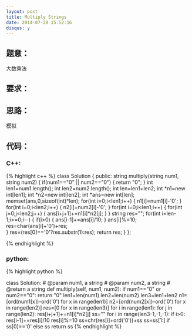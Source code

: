 ```yaml
---
layout: post
title: Multiply Strings
date: 2014-07-28 15:52:16
disqus: y
---
```


## 题意：
大数乘法

## 要求：


## 思路：
模拟

## 代码：

### C++:

{% highlight c++ %}
class Solution {
public:
    string multiply(string num1, string num2) {
        if(num1=="0" || num2=="0")
        {
            return "0";
        }
        int len1=num1.length();
        int len2=num2.length();
        int len=len1+len2;
        int *n1=new int[len1];
        int *n2=new int[len2];
        int *ans=new int[len];
        memset(ans,0,sizeof(int)*len);
        for(int i=0;i<len1;i++)
        {
            n1[i]=num1[i]-'0';
        }
        for(int i=0;i<len2;i++)
        {
            n2[i]=num2[i]-'0';
        }
        for(int i=0;i<len1;i++)
        {
            for(int j=0;j<len2;j++)
            {
                ans[i+j+1]+=n1[i]*n2[j];
            }
        }
        string res="";
        for(int i=len-1;i>=0;i--)
        {
            if(i>0)
            {
                ans[i-1]+=ans[i]/10;
            }
            ans[i]%=10;
            res=char(ans[i]+'0')+res;        
        }
        res=(res[0]=='0'?res.substr(1):res);
        return res;
    }
};


 {% endhighlight %}
### python:

{% highlight python %}

class Solution:
    # @param num1, a string
    # @param num2, a string
    # @return a string
    def multiply(self, num1, num2):
        if num1=="0" or num2=="0":
            return "0"
        len1=len(num1)
        len2=len(num2)
        len3=len1+len2
        n1=[ord(num1[x])-ord('0') for x in range(len1)]
        n2=[ord(num2[x])-ord('0') for x in range(len2)]
        res=[0 for x in range(len3)]
        for i in range(len1):
            for j in range(len2):
                res[i+j+1]+=n1[i]*n2[j]
        ss=""
        for i in range(len3-1,-1,-1):
            if i>0:
                res[i-1]+=res[i]/10
            res[i]%=10
            ss=chr(res[i]+ord('0'))+ss
        ss=ss[1:] if ss[0]=='0' else ss
        return ss
 {% endhighlight %}
